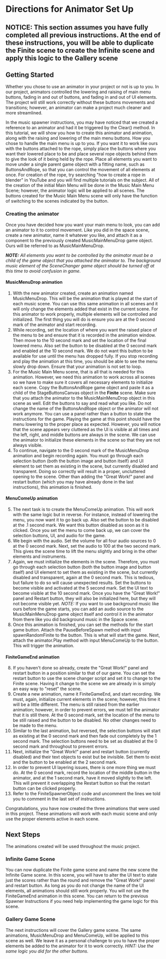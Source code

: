 # Directions for Animator Set Up

## __NOTICE: This section assumes you have fully completed all previous instructions. At the end of these instructions, you will be able to duplicate the Finite scene to create the Infinite scene and apply this logic to the Gallery scene__

## Getting Started

Whether you chose to use an animator in your project or not is up to you. In our project, animators controlled the lowering and raising of main menu buttons, fading in and out of buttons, and fading in and out of UI elements. The project will still work correctly without these buttons movements and transitions; however, an animator can make a project much cleaner and more streamlined.

In the music spawner instructions, you may have noticed that we created a reference to an animator and had it be triggered by the Clear() method. In this tutorial, we will show you how to create this animator and animation, along with the raising and lowering of the main menu buttons. How you chose to handle the main menu is up to you. If you want it to work like ours with the buttons attached to the rope, simply place the buttons where you want their lowered place to be and place several rope objects behind them to give the look of it being held by the rope. Place all elements you want to move under a single parent game object with a fitting name, such as ButtonsAndRope, so that you can control the movement of all elements at once. For creation of the rope, try searching "how to create a rope in blender" in YouTube and you will find multiple tutorials on the subject. All of the creation of the initial Main Menu will be done in the Music Main Menu Scene; however, the animator logic will be applied to all scenes. The buttons created for the Music Main Menu scene will only have the function of switching to the scenes indicated by the button.

### Creating the animator

Once you have decided how you want your main menu to look, you can add an animator to it to control movement. Like you did in the space scene, create a new animator, name it whatever you like, and attach it as a component to the previously created MusicMainMenuDrop game object. Ours will be referred to as MusicMainMenuDrop. 

<i><b>NOTE:</b> All elements you want to be controlled by the animator must be a child of the game object that you attached the animator to. The background music element of the SceneChanger game object should be turned off at this time to avoid confusion in game.</i>

#### MusicMenuDrop animation
1. With the new animator created, create an animation named MusicMenuDrop. This will be the animation that is played at the start of each music scene. You can use this same animation in all scenes and it will only change the elements added that exist in the current scene. For this animator to work properly, multiple elements will be controlled and initialized. The first thing you will do is ensure you are at the 0 second mark of the animator and start recording.
2. While recording, set the location of where you want the raised place of the menu to be and ensure that it is recorded in the animation window. Then move to the 10 second mark and set the location of the final lowered menu. Also set the button to be disabled at the 0 second mark and enabled at the 10 second mark. We do not want this button to be available for use until the menu has dropped fully. If you stop recording and play the animation at this time, you should be able to see the menu slowly drop down. Ensure that your animation is not set to loop.
3. For the Music Main Menu scene, that is all that is needed for this animation. However, we need this animation to work across all scenes so we have to make sure it covers all necessary elements to initialize each scene. Copy the ButtonsAndRope game object and paste it as a child of the StageButtonsCanvas object in the <b>Finite</b> scene. Make sure that you attach the animator to the MusicMainMenuDrop object in this scene as well. Edit the buttons to say and read what you like. Do not change the name of the ButtonsAndRope object or the animator will not work anymore. You can use a panel rather than a button to state the instructions for the game. Playing the game at this point should have the menu lowering to the proper place as expected. However, you will notice that the scene appears very cluttered as the UI is visible at all times and the left, right, and middle buttons are always in the scene. We can use the animator to initialize these elements in the scene so that they are not always visible.
4. To continue, navigate to the 0 second mark of the MusicMenuDrop animation and begin recording again. You must go through each selection button (both the button image and button itself) and UI element to set them as existing in the scene, but currently disabled and transparent. Doing so correctly will result in a proper, uncluttered opening to the scene. Other than adding the "Great Work!" panel and restart button (which you may have already done in the last instructions), this animation is finished.

#### MenuComeUp animation
5. The next task is to create the MenuComeUp animation. This will work with the same logic but in reverse. For instance, instead of lowering the menu, you now want it to go back up. Also set the button to be disabled at the .1 second mark. We want this button disabled as soon as it is clicked. Once you set the menu to come back up, we can cover the selection buttons, UI, and audio for the game.
6. We begin with the audio. Set the volume for all four audio sources to 0 at the 0 second mark. Next, set the audio to 100 at the two second mark. This gives the scene time to lift the menu slightly and bring in the other elements and instruments.
7. Again, we must initialize the elements in the scene. Therefore, you must go through each selection button (both the button image and button itself) and UI element to set them as existing in the scene, but currently disabled and transparent, again at the 0 second mark. This is tedious, but failure to do so will cause unexpected results. Set the buttons to become visible and activated at the 5 second mark. Set the UI text to become visible at the 10 second mark. Once you have the "Great Work!" panel and Restart button, they will also be initialized here, but they will not become visible yet.
<i>NOTE:</i> If you want to use background music like ours before the game starts, you can add an audio source to the MusicMainMenuDrop game object itself and control it in the animator from there like you did background music in the Space scene.
8. Once this animation is finished, you can set the methods for the start game button. Attach the PauseBeforeSpawn method with input spawnRandomFinite to the button. This is what will start the game. Next, attach the animator.Play method with input MenuComeUp to the button. This will trigger the animation.

#### FiniteGameEnd animation
8. If you haven't done so already, create the "Great Work!" panel and restart button in a position similar to that of our game. You can set the restart button to use the scene changer script and set it to change to the Finite scene. Having it change to the scene we are already in is simply an easy way to "reset" the scene.
9. Create a new animation, name it FiniteGameEnd, and start recording. We must, again, initialize current elements in the scene; however, this time it will be a little different. The menu is still raised from the earlier animation; however, in order to prevent errors, we must tell the animator that it is still there. At the 0 second mark, set the location of the menu to be still raised and the button to be disabled. No other changes need to be made to the menu.
10. Similar to the last animation, but reversed, the selection buttons will start as existing at the 0 second mark and then fade out completely by the 1 second mark. The selection buttons need to be set as disabled at the 0 second mark and throughout to prevent errors. 
11. Next, initialize the "Great Work!" panel and restart button (currently disabled) and their text objects to exist but be invisible. Set them to exist and the button to be enabled at the 2 second mark. 
12. In order to prevent UI layering issues, there is one more thing we must do. At the 0 second mark, record the location of the middle button in the animator, and at the 1 second mark, have it moved slightly to the left. This will prevent it overlapping the Restart button so that the restart button can be clicked properly. 
13. Refer to the FiniteSpawnerObject code and uncomment the lines we told you to comment in the last set of instructions. </br>

Congratulations, you have now created the three animations that were used in this project. These animations will work with each music scene and only use the proper elements active in each scene. 

## Next Steps
The animations created will be used throughout the music project.

### Infinite Game Scene
You can now duplicate the Finite game scene and name the new scene the Infinite Game scene. In this scene, you will have to alter the UI text to state just the scores rather than the round and remove the "Great Work!" panel and restart button. As long as you do not change the name of the UI elements, all animations should still work properly. You will not use the FiniteGameEnd animation in this scene. You can return to the previous Spawner Instructions if you need help implementing the game logic for this scene.

### Gallery Game Scene
The next instructions will cover the Gallery game scene. The same animations, MusicMenuDrop and MenuComeUp, will be applied to this scene as well. We leave it as a personal challenge to you to have the proper elements be added to the animator for it to work correctly. <i>HINT: Use the same logic you did for the other buttons.</i>
